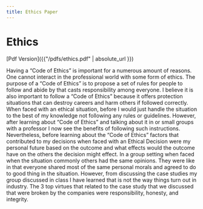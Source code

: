 ```yaml
---
title: Ethics Paper
---
```

# Ethics
[Pdf Version]({{"/pdfs/ethics.pdf" | absolute_url }})

Having a “Code of Ethics” is important for a numerous amount of reasons. One cannot interact in the professional world with some form of ethics. The purpose of a “Code of Ethics” is to propose a set of rules for people to follow and abide by that casts responsibility among everyone. I believe it is also important to follow a “Code of Ethics” because it offers protection situations that can destroy careers and harm others if followed correctly. When faced with an ethical situation, before I would just handle the situation to the best of my knowledge not following any rules or guidelines. However, after learning about “Code of Ethics” and talking about it in or small groups with a professor I now see the benefits of following such instructions. Nevertheless, before learning about the “Code of Ethics” factors that contributed to my decisions when faced with an Ethical Decision were my personal future based on the outcome and what effects would the outcome have on the others the decision might effect. In a group setting when faced when the situation commonly others had the same opinions. They were like in that everyone shared most of the same personal morals and agreed to do to good thing in the situation. However, from discussing the case studies my group discussed in class I have learned that is not the way things turn out in industry. The 3 top virtues that related to the case study that we discussed that were broken by the companies were responsibility, honesty, and integrity.
